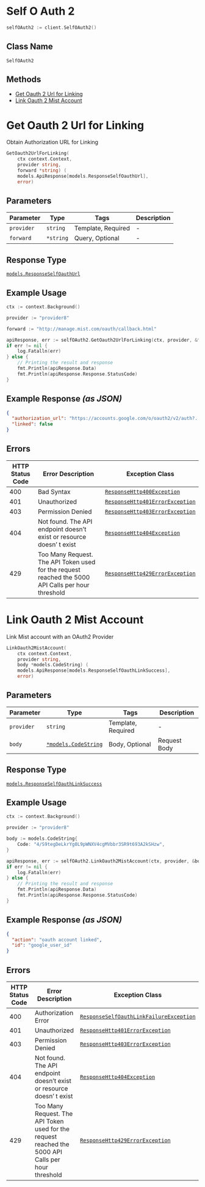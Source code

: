 # Self O Auth 2

```go
selfOAuth2 := client.SelfOAuth2()
```

## Class Name

`SelfOAuth2`

## Methods

* [Get Oauth 2 Url for Linking](../../doc/controllers/self-o-auth-2.md#get-oauth-2-url-for-linking)
* [Link Oauth 2 Mist Account](../../doc/controllers/self-o-auth-2.md#link-oauth-2-mist-account)


# Get Oauth 2 Url for Linking

Obtain Authorization URL for Linking

```go
GetOauth2UrlForLinking(
    ctx context.Context,
    provider string,
    forward *string) (
    models.ApiResponse[models.ResponseSelfOauthUrl],
    error)
```

## Parameters

| Parameter | Type | Tags | Description |
|  --- | --- | --- | --- |
| `provider` | `string` | Template, Required | - |
| `forward` | `*string` | Query, Optional | - |

## Response Type

[`models.ResponseSelfOauthUrl`](../../doc/models/response-self-oauth-url.md)

## Example Usage

```go
ctx := context.Background()

provider := "provider8"

forward := "http://manage.mist.com/oauth/callback.html"

apiResponse, err := selfOAuth2.GetOauth2UrlForLinking(ctx, provider, &forward)
if err != nil {
    log.Fatalln(err)
} else {
    // Printing the result and response
    fmt.Println(apiResponse.Data)
    fmt.Println(apiResponse.Response.StatusCode)
}
```

## Example Response *(as JSON)*

```json
{
  "authorization_url": "https://accounts.google.com/o/oauth2/v2/auth?.....",
  "linked": false
}
```

## Errors

| HTTP Status Code | Error Description | Exception Class |
|  --- | --- | --- |
| 400 | Bad Syntax | [`ResponseHttp400Exception`](../../doc/models/response-http-400-exception.md) |
| 401 | Unauthorized | [`ResponseHttp401ErrorException`](../../doc/models/response-http-401-error-exception.md) |
| 403 | Permission Denied | [`ResponseHttp403ErrorException`](../../doc/models/response-http-403-error-exception.md) |
| 404 | Not found. The API endpoint doesn’t exist or resource doesn’ t exist | [`ResponseHttp404Exception`](../../doc/models/response-http-404-exception.md) |
| 429 | Too Many Request. The API Token used for the request reached the 5000 API Calls per hour threshold | [`ResponseHttp429ErrorException`](../../doc/models/response-http-429-error-exception.md) |


# Link Oauth 2 Mist Account

Link Mist account with an OAuth2 Provider

```go
LinkOauth2MistAccount(
    ctx context.Context,
    provider string,
    body *models.CodeString) (
    models.ApiResponse[models.ResponseSelfOauthLinkSuccess],
    error)
```

## Parameters

| Parameter | Type | Tags | Description |
|  --- | --- | --- | --- |
| `provider` | `string` | Template, Required | - |
| `body` | [`*models.CodeString`](../../doc/models/code-string.md) | Body, Optional | Request Body |

## Response Type

[`models.ResponseSelfOauthLinkSuccess`](../../doc/models/response-self-oauth-link-success.md)

## Example Usage

```go
ctx := context.Background()

provider := "provider8"

body := models.CodeString{
    Code: "4/S9tegDeLkrYg0L9pWNXV4cgMVbbr3SR9t693A2kSHzw",
}

apiResponse, err := selfOAuth2.LinkOauth2MistAccount(ctx, provider, &body)
if err != nil {
    log.Fatalln(err)
} else {
    // Printing the result and response
    fmt.Println(apiResponse.Data)
    fmt.Println(apiResponse.Response.StatusCode)
}
```

## Example Response *(as JSON)*

```json
{
  "action": "oauth account linked",
  "id": "google_user_id"
}
```

## Errors

| HTTP Status Code | Error Description | Exception Class |
|  --- | --- | --- |
| 400 | Authorization Error | [`ResponseSelfOauthLinkFailureException`](../../doc/models/response-self-oauth-link-failure-exception.md) |
| 401 | Unauthorized | [`ResponseHttp401ErrorException`](../../doc/models/response-http-401-error-exception.md) |
| 403 | Permission Denied | [`ResponseHttp403ErrorException`](../../doc/models/response-http-403-error-exception.md) |
| 404 | Not found. The API endpoint doesn’t exist or resource doesn’ t exist | [`ResponseHttp404Exception`](../../doc/models/response-http-404-exception.md) |
| 429 | Too Many Request. The API Token used for the request reached the 5000 API Calls per hour threshold | [`ResponseHttp429ErrorException`](../../doc/models/response-http-429-error-exception.md) |

